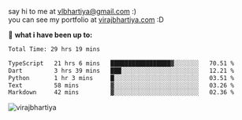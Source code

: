 say hi to me at [vlbhartiya@gmail.com](mailto:vlbhartiya@gmail.com) :)<br/>
you can see my portfolio at [virajbhartiya.com](https://virajbhartiya.com) :D<br/>


🚀 **what i have been up to:**

<!--START_SECTION:waka-->

```txt
Total Time: 29 hrs 19 mins

TypeScript   21 hrs 6 mins   █████████████████▓░░░░░░░   70.51 %
Dart         3 hrs 39 mins   ███░░░░░░░░░░░░░░░░░░░░░░   12.21 %
Python       1 hr 3 mins     █░░░░░░░░░░░░░░░░░░░░░░░░   03.51 %
Text         58 mins         ▓░░░░░░░░░░░░░░░░░░░░░░░░   03.26 %
Markdown     42 mins         ▓░░░░░░░░░░░░░░░░░░░░░░░░   02.36 %
```

<!--END_SECTION:waka-->

<p align="left"> <img src="https://komarev.com/ghpvc/?username=virajbhartiya&color=blue" alt="virajbhartiya" /> </p>
